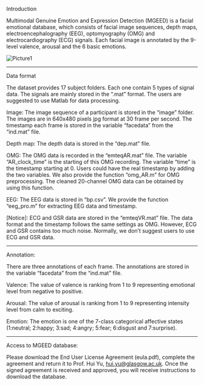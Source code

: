 Introduction

Multimodal Genuine Emotion and Expression Detection (MGEED) is a facial emotional database, which consists of facial image sequences, depth maps, electroencephalography (EEG), optomyography (OMG) and electrocardiography (ECG) signals. Each facial image is annotated by the 9-level valence, arousal and the 6 basic emotions.


![Picture1](https://github.com/YMPort/MGEED/assets/82915545/d2889d2d-a48c-42a6-b8ea-1c0bc0735636)

-----------------------------------------------------------------

Data format

The dataset provides 17 subject folders. Each one contain 5 types of signal data. The signals are mainly stored in the “.mat” format. The users are suggested to use Matlab for data processing.
 
Image: The image sequence of a participant is stored in the “image” folder. The images are in 640x480 pixels jpg format at 30 frame per second. The timestamp each frame is stored in the variable “facedata” from the “ind.mat” file.

Depth map: The depth data is stored in the “dep.mat” file.

OMG: The OMG data is recorded in the “emteqAR.mat” file. The variable “AR_clock_time” is the starting of this OMG recording. The variable “time” is the timestamp starting at 0. Users could have the real timestamp by adding the two variables. We also provide the function “omg_AR.m” for OMG preprocessing. The cleaned 20-channel OMG data can be obtained by using this function. 

EEG: The EEG data is stored in “bp.csv”. We provide the function “eeg_pro.m” for extracting EEG data and timestamp.

[Notice]: ECG and GSR data are stored in the “emteqVR.mat” file. The data format and the timestamp follows the same settings as OMG. However, ECG and GSR contains too much noise. Normally, we don’t suggest users to use ECG and GSR data.


-----------------------------------------------------------------

Annotation:

There are three annotations of each frame. The annotations are stored in the variable “facedata” from the “ind.mat” file.

Valence: The value of valence is ranking from 1 to 9 representing emotional level from negative to positive.

Arousal: The value of arousal is ranking from 1 to 9 representing intensity level from calm to exciting.

Emotion: The emotion is one of the 7-class categorical affective states (1:neutral; 2:happy; 3:sad; 4:angry; 5:fear; 6:disgust and 7:surprise).

--------------------------------------------------------------

Access to MGEED database:

Please download the End User License Agreement (eula.pdf), complete the agreement and return it to Prof. Hui Yu, hui.yu@glasgow.ac.uk. Once the signed agreement is received and approved, you will receive instructions to download the database.
